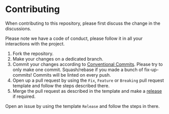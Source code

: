 # Contributing

When contributing to this repository, please first discuss the change in the
discussions.

Please note we have a code of conduct, please follow it in all your interactions
with the project.


1. Fork the repository.
2. Make your changes on a dedicated branch.
3. Commit your changes according
   to [Conventional Commits](https://www.conventionalcommits.org/en/v1.0.0).
   Please try to only make one commit. Squash/rebase if you made a bunch of
   fix-up-commits! Commits will be linted on every push.
4. Open up a pull request by using the `Fix`, `Feature` or `Breaking` pull
   request template and follow the steps described there.
5. Merge the pull request as described in the template and make
   a [release](#release) if required.


Open an issue by using the template `Release` and follow the steps in there.
